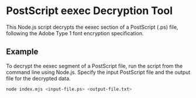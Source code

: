 # PostScript eexec Decryption Tool

This Node.js script decrypts the eexec section of a PostScript (.ps) file, following the Adobe Type 1 font encryption specification.

## Example

To decrypt the eexec segment of a PostScript file, run the script from the command line using Node.js. Specify the input PostScript file and the output file for the decrypted data.

```sh
node index.mjs <input-file.ps> <output-file.txt>
```
